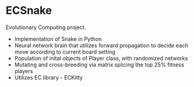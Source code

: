 # ECSnake
Evolutionary Computing project.
* Implementation of Snake in Python
* Neural network brain that utilizes forward propagation to decide each move according to current board setting
* Population of inital objects of Player class, with randomized networks
* Mutating and cross-breeding via matrix splicing the top 25% fitness players
* Utilizes EC library - ECKitty
